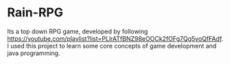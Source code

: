 # Rain-RPG
Its a top down RPG game, developed by following https://youtube.com/playlist?list=PLlrATfBNZ98eOOCk2fOFg7Qg5yoQfFAdf.
I used this project to learn some core concepts of game development and java programming.
